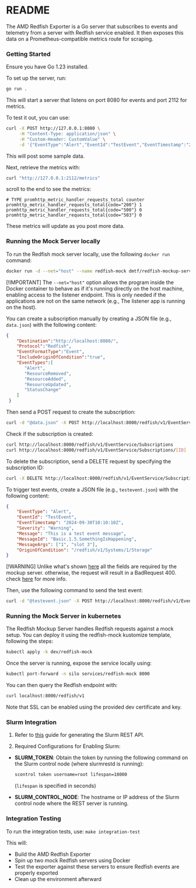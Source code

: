 # README #

The AMD Redfish Exporter is a Go server that subscribes to events and telemetry from a server with Redfish service enabled. It then exposes this data on a Prometheus-compatible metrics route for scraping.

### Getting Started ###

Ensure you have Go 1.23 installed.

To set up the server, run:
```bash
go run .
```

This will start a server that listens on port 8080 for events and port 2112 for metrics.

To test it out, you can use:
```bash
curl -X POST http://127.0.0.1:8080 \
     -H "Content-Type: application/json" \
     -H "Custom-Header: CustomValue" \
     -d '{"EventType":"Alert","EventId":"TestEvent","EventTimestamp":"2024-09-30T10:10:10Z","Severity":"Warning","Message":"This is a test event message","MessageId":"Basic.1.5.SomethingIsHappening","MessageArgs":["1","slot 3"],"OriginOfCondition":"/redfish/v1/Systems/1/Storage"}'
```
This will post some sample data.

Next, retrieve the metrics with:
```bash
curl "http://127.0.0.1:2112/metrics"
```
scroll to the end to see the metrics:

```
# TYPE promhttp_metric_handler_requests_total counter
promhttp_metric_handler_requests_total{code="200"} 1
promhttp_metric_handler_requests_total{code="500"} 0
promhttp_metric_handler_requests_total{code="503"} 0
```
These metrics will update as you post more data.

### Running the Mock Server locally ###
To run the Redfish mock server locally, use the following `docker run` command:
```bash
docker run -d --net="host" --name redfish-mock dmtf/redfish-mockup-server:latest --port=8000
```

[!IMPORTANT]
The `--net="host"` option allows the program inside the Docker container to behave as if it's running directly on the host machine, enabling access to the listener endpoint. This is only needed if the applications are not on the same network (e.g., The listener app is running on the host).

You can create a subscription manually by creating a JSON file (e.g., `data.json`) with the following content:
```json
{
    "Destination":"http://localhost:8080/",
    "Protocol":"Redfish",
    "EventFormatType":"Event",
    "IncludeOriginOfCondition":"true",
    "EventTypes":[
       "Alert",
       "ResourceRemoved",
       "ResourceAdded",
       "ResourceUpdated",
       "StatusChange"
    ]
 }
```

Then send a POST request to create the subscription:
```bash
curl -d "@data.json" -X POST http://localhost:8000/redfish/v1/EventService/Subscriptions
```

Check if the subscription is created:
```bash
curl http://localhost:8000/redfish/v1/EventService/Subscriptions
curl http://localhost:8000/redfish/v1/EventService/Subscriptions/[ID]
```

To delete the subscription, send a DELETE request by specifying the subscription ID:
```bash
curl -X DELETE http://localhost:8000/redfish/v1/EventService/Subscriptions/[ID]
```

To trigger test events, create a JSON file (e.g., `testevent.json`) with the following content:
```json
{
    "EventType": "Alert",
    "EventId": "TestEvent",
    "EventTimestamp": "2024-09-30T10:10:10Z",
    "Severity": "Warning",
    "Message": "This is a test event message",
    "MessageId": "Basic.1.5.SomethingIsHappening",
    "MessageArgs": ["1", "slot 3"],
    "OriginOfCondition": "/redfish/v1/Systems/1/Storage"
}
```

[!WARNING]
Unlike what's shown [here](https://github.com/DMTF/Redfish-Mockup-Server/blob/main/public-rackmount1/EventService/SubmitTestEventActionInfo/index.json) all the fields are required by the mockup server. otherwise, the request will result in a BadRequest 400. check [here](https://github.com/DMTF/Redfish-Mockup-Server/blob/2d39eb14122337ceab0712a9610b1cd37c65f487/redfishMockupServer.py#L169) for more info.

Then, use the following command to send the test event:
```bash
curl -d "@testevent.json" -X POST http://localhost:8000/redfish/v1/EventService/Actions/EventService.SubmitTestEvent
```

### Running the Mock Server in kubernetes ###
The Redfish Mockup Server handles Redfish requests against a mock setup. You can deploy it using the redfish-mock kustomize template, following the steps:
```bash
kubectl apply -k dev/redfish-mock
```

Once the server is running, expose the service locally using:
```bash
kubectl port-forward -n silo services/redfish-mock 8000
```
You can then query the Redfish endpoint with:
```bash
curl localhost:8000/redfish/v1
```
Note that SSL can be enabled using the provided dev certificate and key.

### Slurm Integration

1. Refer to [this](./api/README.md) guide for generating the Slurm REST API.

2. Required Configurations for Enabling Slurm:

- **SLURM_TOKEN**: Obtain the token by running the following command on the Slurm control node (where slurmrestd is running):
    ```sh
    scontrol token username=root lifespan=18000
    ```
    (`lifespan` is specified in seconds)

- **SLURM_CONTROL_NODE**: The hostname or IP address of the Slurm control node where the REST server is running.

### Integration Testing

To run the integration tests, use: `make integration-test`

This will:
- Build the AMD Redfish Exporter
- Spin up two mock Redfish servers using Docker
- Test the exporter against these servers to ensure Redfish events are properly exported
- Clean up the environment afterward

